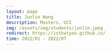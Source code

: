 ```yaml
---
layout: page
title: Junlin Wang
description: Masters, UCI
img: /assets/img/students/junlin.jpeg
redirect: https://isthatyou.github.io/
time: 2022/01 - 2022/07
---
```


